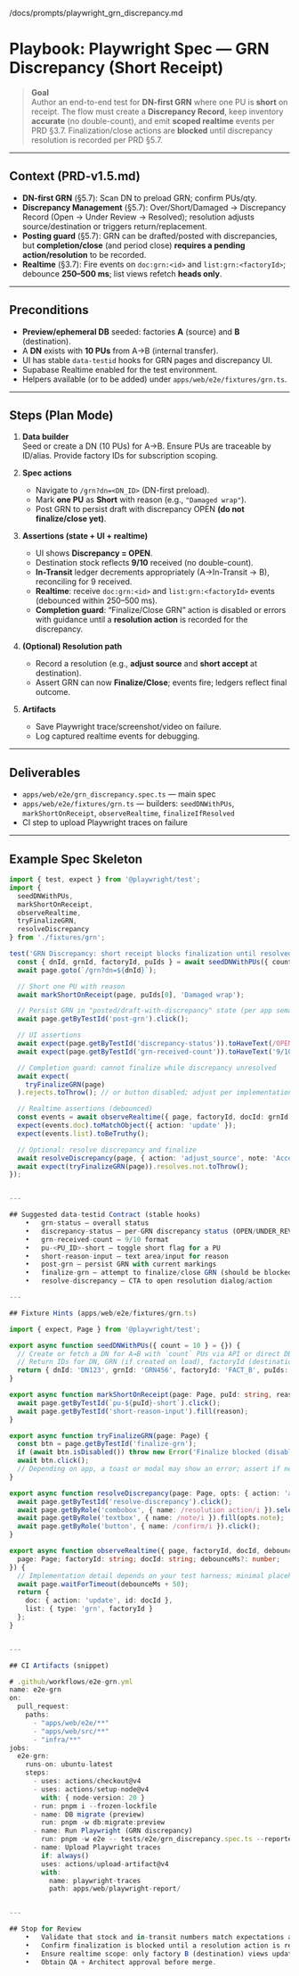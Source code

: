 /docs/prompts/playwright_grn_discrepancy.md

# Playbook: Playwright Spec — GRN Discrepancy (Short Receipt)

> **Goal**  
Author an end-to-end test for **DN-first GRN** where one PU is **short** on receipt. The flow must create a **Discrepancy Record**, keep inventory **accurate** (no double-count), and emit **scoped realtime** events per PRD §3.7. Finalization/close actions are **blocked** until discrepancy resolution is recorded per PRD §5.7.

---

## Context (PRD-v1.5.md)
- **DN-first GRN** (§5.7): Scan DN to preload GRN; confirm PUs/qty.  
- **Discrepancy Management** (§5.7): Over/Short/Damaged → Discrepancy Record (Open → Under Review → Resolved); resolution adjusts source/destination or triggers return/replacement.  
- **Posting guard** (§5.7): GRN can be drafted/posted with discrepancies, but **completion/close** (and period close) **requires a pending action/resolution** to be recorded.  
- **Realtime** (§3.7): Fire events on `doc:grn:<id>` and `list:grn:<factoryId>`; debounce **250–500 ms**; list views refetch **heads only**.

---

## Preconditions
- **Preview/ephemeral DB** seeded: factories **A** (source) and **B** (destination).  
- A **DN** exists with **10 PUs** from A→B (internal transfer).  
- UI has stable `data-testid` hooks for GRN pages and discrepancy UI.  
- Supabase Realtime enabled for the test environment.  
- Helpers available (or to be added) under `apps/web/e2e/fixtures/grn.ts`.

---

## Steps (Plan Mode)
1. **Data builder**  
   Seed or create a DN (10 PUs) for A→B. Ensure PUs are traceable by ID/alias. Provide factory IDs for subscription scoping.

2. **Spec actions**  
   - Navigate to `/grn?dn=<DN_ID>` (DN-first preload).  
   - Mark **one PU** as **Short** with reason (e.g., `"Damaged wrap"`).  
   - Post GRN to persist draft with discrepancy OPEN **(do not finalize/close yet)**.

3. **Assertions (state + UI + realtime)**  
   - UI shows **Discrepancy = OPEN**.  
   - Destination stock reflects **9/10** received (no double-count).  
   - **In-Transit** ledger decrements appropriately (A→In-Transit → B), reconciling for 9 received.  
   - **Realtime**: receive `doc:grn:<id>` and `list:grn:<factoryId>` events (debounced within 250–500 ms).  
   - **Completion guard**: “Finalize/Close GRN” action is disabled or errors with guidance until a **resolution action** is recorded for the discrepancy.

4. **(Optional) Resolution path**  
   - Record a resolution (e.g., **adjust source** and **short accept** at destination).  
   - Assert GRN can now **Finalize/Close**; events fire; ledgers reflect final outcome.

5. **Artifacts**  
   - Save Playwright trace/screenshot/video on failure.  
   - Log captured realtime events for debugging.

---

## Deliverables
- `apps/web/e2e/grn_discrepancy.spec.ts` — main spec  
- `apps/web/e2e/fixtures/grn.ts` — builders: `seedDNWithPUs`, `markShortOnReceipt`, `observeRealtime`, `finalizeIfResolved`  
- CI step to upload Playwright traces on failure

---

## Example Spec Skeleton
```ts
import { test, expect } from '@playwright/test';
import {
  seedDNWithPUs,
  markShortOnReceipt,
  observeRealtime,
  tryFinalizeGRN,
  resolveDiscrepancy
} from './fixtures/grn';

test('GRN Discrepancy: short receipt blocks finalization until resolved', async ({ page }) => {
  const { dnId, grnId, factoryId, puIds } = await seedDNWithPUs({ count: 10 });
  await page.goto(`/grn?dn=${dnId}`);

  // Short one PU with reason
  await markShortOnReceipt(page, puIds[0], 'Damaged wrap');

  // Persist GRN in "posted/draft-with-discrepancy" state (per app semantics)
  await page.getByTestId('post-grn').click();

  // UI assertions
  await expect(page.getByTestId('discrepancy-status')).toHaveText(/OPEN/i);
  await expect(page.getByTestId('grn-received-count')).toHaveText('9/10');

  // Completion guard: cannot finalize while discrepancy unresolved
  await expect(
    tryFinalizeGRN(page)
  ).rejects.toThrow(); // or button disabled; adjust per implementation

  // Realtime assertions (debounced)
  const events = await observeRealtime({ page, factoryId, docId: grnId ?? dnId, debounceMs: 300 });
  expect(events.doc).toMatchObject({ action: 'update' });
  expect(events.list).toBeTruthy();

  // Optional: resolve discrepancy and finalize
  await resolveDiscrepancy(page, { action: 'adjust_source', note: 'Accept short at destination' });
  await expect(tryFinalizeGRN(page)).resolves.not.toThrow();
});


---

## Suggested data-testid Contract (stable hooks)
	•	grn-status — overall status
	•	discrepancy-status — per-GRN discrepancy status (OPEN/UNDER_REVIEW/RESOLVED)
	•	grn-received-count — 9/10 format
	•	pu-<PU_ID>-short — toggle short flag for a PU
	•	short-reason-input — text area/input for reason
	•	post-grn — persist GRN with current markings
	•	finalize-grn — attempt to finalize/close GRN (should be blocked while OPEN)
	•	resolve-discrepancy — CTA to open resolution dialog/action

---

## Fixture Hints (apps/web/e2e/fixtures/grn.ts)

import { expect, Page } from '@playwright/test';

export async function seedDNWithPUs({ count = 10 } = {}) {
  // Create or fetch a DN for A→B with `count` PUs via API or direct DB helper
  // Return IDs for DN, GRN (if created on load), factoryId (destination), and PU IDs
  return { dnId: 'DN123', grnId: 'GRN456', factoryId: 'FACT_B', puIds: Array.from({length: count}, (_, i) => `PU${i}`) };
}

export async function markShortOnReceipt(page: Page, puId: string, reason: string) {
  await page.getByTestId(`pu-${puId}-short`).click();
  await page.getByTestId('short-reason-input').fill(reason);
}

export async function tryFinalizeGRN(page: Page) {
  const btn = page.getByTestId('finalize-grn');
  if (await btn.isDisabled()) throw new Error('Finalize blocked (disabled)');
  await btn.click();
  // Depending on app, a toast or modal may show an error; assert if needed
}

export async function resolveDiscrepancy(page: Page, opts: { action: 'adjust_source'|'return'|'replace'; note: string }) {
  await page.getByTestId('resolve-discrepancy').click();
  await page.getByRole('combobox', { name: /resolution action/i }).selectOption(opts.action);
  await page.getByRole('textbox', { name: /note/i }).fill(opts.note);
  await page.getByRole('button', { name: /confirm/i }).click();
}

export async function observeRealtime({ page, factoryId, docId, debounceMs = 300 }:{
  page: Page; factoryId: string; docId: string; debounceMs?: number;
}) {
  // Implementation detail depends on your test harness; minimal placeholder:
  await page.waitForTimeout(debounceMs + 50);
  return {
    doc: { action: 'update', id: docId },
    list: { type: 'grn', factoryId }
  };
}


---

## CI Artifacts (snippet)

# .github/workflows/e2e-grn.yml
name: e2e-grn
on:
  pull_request:
    paths:
      - "apps/web/e2e/**"
      - "apps/web/src/**"
      - "infra/**"
jobs:
  e2e-grn:
    runs-on: ubuntu-latest
    steps:
      - uses: actions/checkout@v4
      - uses: actions/setup-node@v4
        with: { node-version: 20 }
      - run: pnpm i --frozen-lockfile
      - name: DB migrate (preview)
        run: pnpm -w db:migrate:preview
      - name: Run Playwright (GRN discrepancy)
        run: pnpm -w e2e -- tests/e2e/grn_discrepancy.spec.ts --reporter=line
      - name: Upload Playwright traces
        if: always()
        uses: actions/upload-artifact@v4
        with:
          name: playwright-traces
          path: apps/web/playwright-report/


---

## Stop for Review
	•	Validate that stock and in-transit numbers match expectations after short receipt.
	•	Confirm finalization is blocked until a resolution action is recorded.
	•	Ensure realtime scope: only factory B (destination) views update; other factories remain unaffected.
	•	Obtain QA + Architect approval before merge.

